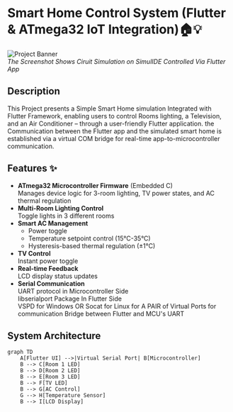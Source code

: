 # Smart Home Control System (Flutter & ATmega32 IoT Integration)🏠💡

![Project Banner](https://github.com/user-attachments/assets/61b22193-48d6-4032-9eea-0ba66bfc1e87)  
*The Screenshot Shows Ciruit Simulation on SimulIDE Controlled Via Flutter App*

## Description
This Project presents a Simple Smart Home simulation Integrated with Flutter Framework,
enabling users to control Rooms lighting, a Television, and an Air Conditioner – through a user-friendly Flutter application. 
the Communication between the Flutter app and the simulated smart home is established via a 
virtual COM bridge for real-time app-to-microcontroller communication.

## Features ✨
- **ATmega32 Microcontroller Firmware** (Embedded C)  
  Manages device logic for 3-room lighting, TV power states, and AC thermal regulation
- **Multi-Room Lighting Control**  
  Toggle lights in 3 different rooms
- **Smart AC Management**  
  - Power toggle
  - Temperature setpoint control (15°C-35°C)
  - Hysteresis-based thermal regulation (±1°C)
- **TV Control**  
  Instant power toggle
- **Real-time Feedback**  
  LCD display status updates
- **Serial Communication**  
  UART protocol in Microcontroller Side  
  libserialport Package In Flutter Side  
  VSPD for Windows OR Socat for Linux for A PAIR of Virtual Ports for communication Bridge between Flutter and MCU's UART

## System Architecture 
```mermaid
graph TD
    A[Flutter UI] -->|Virtual Serial Port| B[Microcontroller]
    B --> C[Room 1 LED]
    B --> D[Room 2 LED]
    B --> E[Room 3 LED]
    B --> F[TV LED]
    B --> G[AC Control]
    G --> H[Temperature Sensor]
    B --> I[LCD Display]
